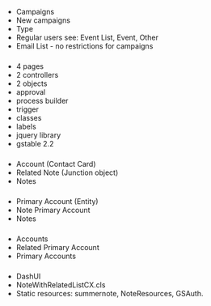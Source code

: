 * Campaigns
* New campaigns
* Type
* Regular users see: Event List, Event, Other
* Email List - no restrictions for campaigns
###
* 4 pages
* 2 controllers
* 2 objects
* approval
* process builder
* trigger
* classes
* labels
* jquery library
* gstable 2.2
###
* Account (Contact Card)
* Related Note (Junction object)
* Notes
###
* Primary Account (Entity)
* Note Primary Account
* Notes
###
* Accounts
* Related Primary Account
* Primary Accounts
###
* DashUI
* NoteWithRelatedListCX.cls
* Static resources: summernote, NoteResources, GSAuth.

